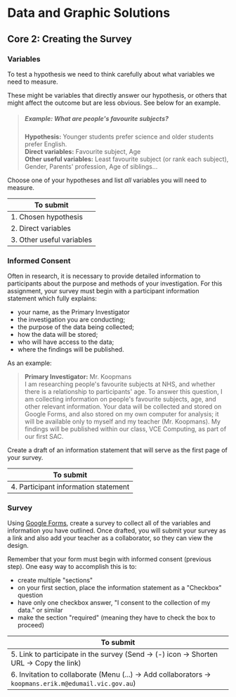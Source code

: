 # Data and Graphic Solutions

## Core 2: Creating the Survey

### Variables

To test a hypothesis we need to think carefully about what variables we need to measure.

These might be variables that directly answer our hypothesis, or others that might affect the outcome but are less obvious.
See below for an example.

> ##### Example: What are people's favourite subjects?
>**Hypothesis:** Younger students prefer science and older students prefer English.<br/>
>**Direct variables:** Favourite subject, Age<br/>
>**Other useful variables:** Least favourite subject (or rank each subject), Gender, Parents' profession, Age of siblings...

Choose one of your hypotheses and list *all* variables you will need to measure.

| To submit |
|---|
| 1. Chosen hypothesis |
| 2. Direct variables |
| 3. Other useful variables |

### Informed Consent

Often in research, it is necessary to provide detailed information to participants about the purpose and methods of your investigation.
For this assignment, your survey must begin with a participant information statement which fully explains:

- your name, as the Primary Investigator
- the investigation you are conducting;
- the purpose of the data being collected;
- how the data will be stored;
- who will have access to the data;
- where the findings will be published.

As an example:

>**Primary Investigator:** Mr. Koopmans<br>
>I am researching people's favourite subjects at NHS, and whether there is a relationship to participants' age.
>To answer this question, I am collecting information on people's favourite subjects, age, and other relevant information.
>Your data will be collected and stored on Google Forms, and also stored on my own computer for analysis;
>it will be available only to myself and my teacher (Mr. Koopmans).
>My findings will be published within our class, VCE Computing, as part of our first SAC.

Create a draft of an information statement that will serve as the first page of your survey.

| To submit |
|---|
| 4. Participant information statement |

### Survey

Using [Google Forms](https://www.google.com.au/forms/about/), create a survey to collect all of the variables and information you have outlined.
Once drafted, you will submit your survey as a link and also add your teacher as a collaborator, so they can view the design.

Remember that your form must begin with informed consent (previous step).
One easy way to accomplish this is to:

- create multiple "sections"
- on your first section, place the information statement as a "Checkbox" question
- have only one checkbox answer, "I consent to the collection of my data." or similar
- make the section "required" (meaning they have to check the box to proceed)

| To submit |
|---|
| 5. Link to participate in the survey (Send -> (-) icon -> Shorten URL -> Copy the link) |
| 6. Invitation to collaborate (Menu (...) -> Add collaborators -> `koopmans.erik.m@edumail.vic.gov.au`)
